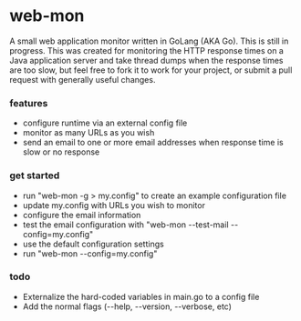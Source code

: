 # web-mon
A small web application monitor written in GoLang (AKA Go).  This is still in progress.  This was created for monitoring the HTTP response times on a Java application server and take thread dumps when the response times are too slow, but feel free to fork it to work for your project, or submit a pull request with generally useful changes.  

### features
* configure runtime via an external config file
* monitor as many URLs as you wish
* send an email to one or more email addresses when response time is slow or no response

### get started
* run "web-mon -g > my.config" to create an example configuration file
* update my.config with URLs you wish to monitor
* configure the email information
* test the email configuration with "web-mon --test-mail --config=my.config"
* use the default configuration settings
* run "web-mon --config=my.config" 

### todo
* Externalize the hard-coded variables in main.go to a config file
* Add the normal flags (--help, --version, --verbose, etc)

